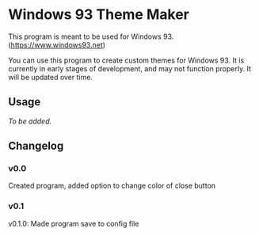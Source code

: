 # Windows 93 Theme Maker
This program is meant to be used for Windows 93. (https://www.windows93.net)

You can use this program to create custom themes for Windows 93.
It is currently in early stages of development, and may not function properly. It will be updated over time.

## Usage
*To be added.*

## Changelog
### v0.0
Created program, added option to change color of close button
### v0.1
v0.1.0: Made program save to config file
